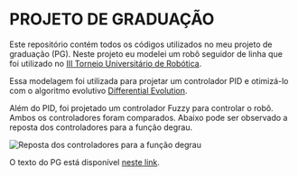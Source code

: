 # PROJETO DE GRADUAÇÃO

Este repositório contém todos os códigos utilizados no meu projeto de graduação (PG).
Neste projeto eu modelei um robô seguidor de linha que foi utilizado no [III Torneio Universitário de Robótica](http:github.com/paaatcha/TUR). 

Essa modelagem foi utilizada para projetar um controlador PID e otimizá-lo com o algoritmo evolutivo [Differential Evolution](http://github.com/paaatcha/otimizacao/DE). 

Além do PID, foi projetado um controlador Fuzzy para controlar o robô. Ambos os controladores foram comparados. Abaixo pode ser observado a reposta dos controladores para a função degrau.

![Reposta dos controladores para a função degrau](https://i.imgur.com/kRPFmES.png)

O texto do PG está disponível [neste link](https://www.dropbox.com/s/6514yjd7py0hiyk/IF-TODIM%20An%20intuitionistic%20fuzzy%20TODIM%20to%20multi-criteria.pdf?dl=0).
